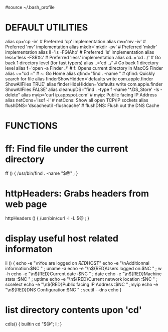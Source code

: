 #source ~/.bash_profile

# DEFAULT UTILITIES
alias cp='cp -iv'                           # Preferred 'cp' implementation
alias mv='mv -iv'                           # Preferred 'mv' implementation
alias mkdir='mkdir -pv'                     # Preferred 'mkdir' implementation
alias ll='ls -FGlAhp'                       # Preferred 'ls' implementation
alias less='less -FSRXc'                    # Preferred 'less' implementation
alias cd..='cd ../'                         # Go back 1 directory level (for fast typers)
alias ..='cd ../'                           # Go back 1 directory level
alias f='open -a Finder ./'                 # f:            Opens current directory in MacOS Finder
alias ~="cd ~"                              # ~:            Go Home
alias qfind="find . -name "                 # qfind:    Quickly search for file
alias finderShowHidden='defaults write com.apple.finder ShowAllFiles TRUE'
alias finderHideHidden='defaults write com.apple.finder ShowAllFiles FALSE'
alias cleanupDS="find . -type f -name '*.DS_Store' -ls -delete"
alias myip='curl ip.appspot.com'                    # myip:         Public facing IP Address
alias netCons='lsof -i'                             # netCons:      Show all open TCP/IP sockets
alias flushDNS='dscacheutil -flushcache'            # flushDNS:     Flush out the DNS Cache

# FUNCTIONS
# ff:       Find file under the current directory
ff () { /usr/bin/find . -name "$@" ; }
# httpHeaders:      Grabs headers from web page
httpHeaders () { /usr/bin/curl -I -L $@ ; }
# display useful host related informaton
ii () {
    echo -e "\nYou are logged on ${RED}$HOST"
    echo -e "\nAdditionnal information:$NC " ; uname -a
    echo -e "\n${RED}Users logged on:$NC " ; w -h
    echo -e "\n${RED}Current date :$NC " ; date
    echo -e "\n${RED}Machine stats :$NC " ; uptime
    echo -e "\n${RED}Current network location :$NC " ; scselect
    echo -e "\n${RED}Public facing IP Address :$NC " ;myip
    echo -e "\n${RED}DNS Configuration:$NC " ; scutil --dns
    echo
}
# list directory contents upon 'cd'
cdls() { builtin cd "$@"; ll; }

